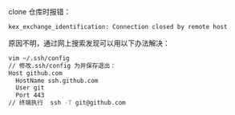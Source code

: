 clone 仓库时报错：
```bash
kex_exchange_identification: Connection closed by remote host
```
原因不明，通过网上搜索发现可以用以下办法解决：
```bash
vim ~/.ssh/config 
// 修改.ssh/config 为并保存退出：
Host github.com
  HostName ssh.github.com
  User git
  Port 443
// 终端执行  ssh -T git@github.com 
```
